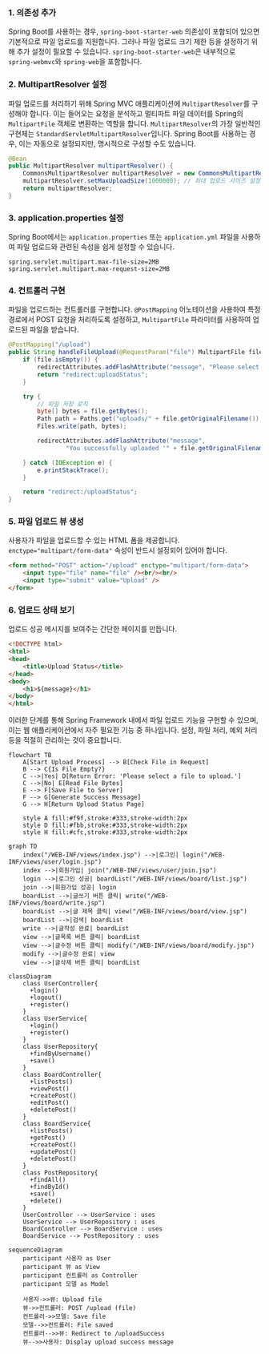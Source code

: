 ### 1. 의존성 추가
Spring Boot를 사용하는 경우, `spring-boot-starter-web` 의존성이 포함되어 있으면 기본적으로 파일 업로드를 지원합니다. 그러나 파일 업로드 크기 제한 등을 설정하기 위해 추가 설정이 필요할 수 있습니다. `spring-boot-starter-web`은 내부적으로 `spring-webmvc`와 `spring-web`을 포함합니다.

### 2. MultipartResolver 설정
파일 업로드를 처리하기 위해 Spring MVC 애플리케이션에 `MultipartResolver`를 구성해야 합니다. 이는 들어오는 요청을 분석하고 멀티파트 파일 데이터를 Spring의 `MultipartFile` 객체로 변환하는 역할을 합니다. `MultipartResolver`의 가장 일반적인 구현체는 `StandardServletMultipartResolver`입니다. Spring Boot를 사용하는 경우, 이는 자동으로 설정되지만, 명시적으로 구성할 수도 있습니다.

```java
@Bean
public MultipartResolver multipartResolver() {
    CommonsMultipartResolver multipartResolver = new CommonsMultipartResolver();
    multipartResolver.setMaxUploadSize(1000000); // 최대 업로드 사이즈 설정
    return multipartResolver;
}
```

### 3. application.properties 설정
Spring Boot에서는 `application.properties` 또는 `application.yml` 파일을 사용하여 파일 업로드와 관련된 속성을 쉽게 설정할 수 있습니다.

```properties
spring.servlet.multipart.max-file-size=2MB
spring.servlet.multipart.max-request-size=2MB
```

### 4. 컨트롤러 구현
파일을 업로드하는 컨트롤러를 구현합니다. `@PostMapping` 어노테이션을 사용하여 특정 경로에서 POST 요청을 처리하도록 설정하고, `MultipartFile` 파라미터를 사용하여 업로드된 파일을 받습니다.

```java
@PostMapping("/upload")
public String handleFileUpload(@RequestParam("file") MultipartFile file, RedirectAttributes redirectAttributes) {
    if (file.isEmpty()) {
        redirectAttributes.addFlashAttribute("message", "Please select a file to upload.");
        return "redirect:uploadStatus";
    }

    try {
        // 파일 저장 로직
        byte[] bytes = file.getBytes();
        Path path = Paths.get("uploads/" + file.getOriginalFilename());
        Files.write(path, bytes);

        redirectAttributes.addFlashAttribute("message",
                "You successfully uploaded '" + file.getOriginalFilename() + "'");

    } catch (IOException e) {
        e.printStackTrace();
    }

    return "redirect:/uploadStatus";
}
```

### 5. 파일 업로드 뷰 생성
사용자가 파일을 업로드할 수 있는 HTML 폼을 제공합니다. `enctype="multipart/form-data"` 속성이 반드시 설정되어 있어야 합니다.

```html
<form method="POST" action="/upload" enctype="multipart/form-data">
    <input type="file" name="file" /><br/><br/>
    <input type="submit" value="Upload" />
</form>
```

### 6. 업로드 상태 보기
업로드 성공 메시지를 보여주는 간단한 페이지를 만듭니다.

```html
<!DOCTYPE html>
<html>
<head>
    <title>Upload Status</title>
</head>
<body>
    <h1>${message}</h1>
</body>
</html>
```

이러한 단계를 통해 Spring Framework 내에서 파일 업로드 기능을 구현할 수 있으며, 이는 웹 애플리케이션에서 자주 필요한 기능 중 하나입니다. 설정, 파일 처리, 예외 처리 등을 적절히 관리하는 것이 중요합니다.


```mermaid
flowchart TB
    A[Start Upload Process] --> B[Check File in Request]
    B --> C{Is File Empty?}
    C -->|Yes| D[Return Error: 'Please select a file to upload.']
    C -->|No| E[Read File Bytes]
    E --> F[Save File to Server]
    F --> G[Generate Success Message]
    G --> H[Return Upload Status Page]

    style A fill:#f9f,stroke:#333,stroke-width:2px
    style D fill:#fbb,stroke:#333,stroke-width:2px
    style H fill:#cfc,stroke:#333,stroke-width:2px
```

```mermaid
graph TD
    index("/WEB-INF/views/index.jsp") -->|로그인| login("/WEB-INF/views/user/login.jsp")
    index -->|회원가입| join("/WEB-INF/views/user/join.jsp")
    login -->|로그인 성공| boardList("/WEB-INF/views/board/list.jsp")
    join -->|회원가입 성공| login
    boardList -->|글쓰기 버튼 클릭| write("/WEB-INF/views/board/write.jsp")
    boardList -->|글 제목 클릭| view("/WEB-INF/views/board/view.jsp")
    boardList -->|검색| boardList
    write -->|글작성 완료| boardList
    view -->|글목록 버튼 클릭| boardList
    view -->|글수정 버튼 클릭| modify("/WEB-INF/views/board/modify.jsp")
    modify -->|글수정 완료| view
    view -->|글삭제 버튼 클릭| boardList
```
```mermaid
classDiagram
    class UserController{
      +login()
      +logout()
      +register()
    }
    class UserService{
      +login()
      +register()
    }
    class UserRepository{
      +findByUsername()
      +save()
    }
    class BoardController{
      +listPosts()
      +viewPost()
      +createPost()
      +editPost()
      +deletePost()
    }
    class BoardService{
      +listPosts()
      +getPost()
      +createPost()
      +updatePost()
      +deletePost()
    }
    class PostRepository{
      +findAll()
      +findById()
      +save()
      +delete()
    }
    UserController --> UserService : uses
    UserService --> UserRepository : uses
    BoardController --> BoardService : uses
    BoardService --> PostRepository : uses
```
```mermaid
sequenceDiagram
    participant 사용자 as User
    participant 뷰 as View
    participant 컨트롤러 as Controller
    participant 모델 as Model

    사용자->>뷰: Upload file
    뷰->>컨트롤러: POST /upload (file)
    컨트롤러->>모델: Save file
    모델-->>컨트롤러: File saved
    컨트롤러-->>뷰: Redirect to /uploadSuccess
    뷰-->>사용자: Display upload success message

```
